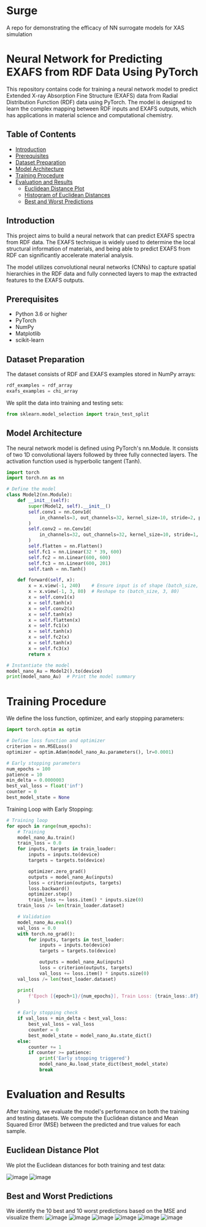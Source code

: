 # Surge
A repo for demonstrating the efficacy of NN surrogate models for XAS simulation

# Neural Network for Predicting EXAFS from RDF Data Using PyTorch

This repository contains code for training a neural network model to predict Extended X-ray Absorption Fine Structure (EXAFS) data from Radial Distribution Function (RDF) data using PyTorch. The model is designed to learn the complex mapping between RDF inputs and EXAFS outputs, which has applications in material science and computational chemistry.

## Table of Contents

- [Introduction](#introduction)
- [Prerequisites](#prerequisites)
- [Dataset Preparation](#dataset-preparation)
- [Model Architecture](#model-architecture)
- [Training Procedure](#training-procedure)
- [Evaluation and Results](#evaluation-and-results)
  - [Euclidean Distance Plot](#euclidean-distance-plot)
  - [Histogram of Euclidean Distances](#histogram-of-euclidean-distances)
  - [Best and Worst Predictions](#best-and-worst-predictions)

## Introduction

This project aims to build a neural network that can predict EXAFS spectra from RDF data. The EXAFS technique is widely used to determine the local structural information of materials, and being able to predict EXAFS from RDF can significantly accelerate material analysis.

The model utilizes convolutional neural networks (CNNs) to capture spatial hierarchies in the RDF data and fully connected layers to map the extracted features to the EXAFS outputs.

## Prerequisites

- Python 3.6 or higher
- PyTorch
- NumPy
- Matplotlib
- scikit-learn

## Dataset Preparation

The dataset consists of RDF and EXAFS examples stored in NumPy arrays:

```python
rdf_examples = rdf_array
exafs_examples = chi_array
```
We split the data into training and testing sets:
```python
from sklearn.model_selection import train_test_split
```

## Model Architecture
The neural network model is defined using PyTorch's nn.Module. It consists of two 1D convolutional layers followed by three fully connected layers. The activation function used is hyperbolic tangent (Tanh).

```python
import torch
import torch.nn as nn

# Define the model
class Model2(nn.Module):
    def __init__(self):
        super(Model2, self).__init__()
        self.conv1 = nn.Conv1d(
            in_channels=3, out_channels=32, kernel_size=10, stride=2, padding=4
        )
        self.conv2 = nn.Conv1d(
            in_channels=32, out_channels=32, kernel_size=10, stride=1, padding=4
        )
        self.flatten = nn.Flatten()
        self.fc1 = nn.Linear(32 * 39, 600)
        self.fc2 = nn.Linear(600, 600)
        self.fc3 = nn.Linear(600, 201)
        self.tanh = nn.Tanh()

    def forward(self, x):
        x = x.view(-1, 240)    # Ensure input is of shape (batch_size, 240)
        x = x.view(-1, 3, 80)  # Reshape to (batch_size, 3, 80)
        x = self.conv1(x)
        x = self.tanh(x)
        x = self.conv2(x)
        x = self.tanh(x)
        x = self.flatten(x)
        x = self.fc1(x)
        x = self.tanh(x)
        x = self.fc2(x)
        x = self.tanh(x)
        x = self.fc3(x)
        return x

# Instantiate the model
model_nano_Au = Model2().to(device)
print(model_nano_Au)  # Print the model summary
```

# Training Procedure

We define the loss function, optimizer, and early stopping parameters:

```python
import torch.optim as optim

# Define loss function and optimizer
criterion = nn.MSELoss()
optimizer = optim.Adam(model_nano_Au.parameters(), lr=0.0001)

# Early stopping parameters
num_epochs = 100
patience = 10
min_delta = 0.0000003
best_val_loss = float('inf')
counter = 0
best_model_state = None
```
Training Loop with Early Stopping:
```python
# Training loop
for epoch in range(num_epochs):
    # Training
    model_nano_Au.train()
    train_loss = 0.0
    for inputs, targets in train_loader:
        inputs = inputs.to(device)
        targets = targets.to(device)

        optimizer.zero_grad()
        outputs = model_nano_Au(inputs)
        loss = criterion(outputs, targets)
        loss.backward()
        optimizer.step()
        train_loss += loss.item() * inputs.size(0)
    train_loss /= len(train_loader.dataset)

    # Validation
    model_nano_Au.eval()
    val_loss = 0.0
    with torch.no_grad():
        for inputs, targets in test_loader:
            inputs = inputs.to(device)
            targets = targets.to(device)

            outputs = model_nano_Au(inputs)
            loss = criterion(outputs, targets)
            val_loss += loss.item() * inputs.size(0)
    val_loss /= len(test_loader.dataset)

    print(
        f'Epoch [{epoch+1}/{num_epochs}], Train Loss: {train_loss:.8f}, Val Loss: {val_loss:.8f}'
    )

    # Early stopping check
    if val_loss + min_delta < best_val_loss:
        best_val_loss = val_loss
        counter = 0
        best_model_state = model_nano_Au.state_dict()
    else:
        counter += 1
        if counter >= patience:
            print('Early stopping triggered')
            model_nano_Au.load_state_dict(best_model_state)
            break
```
# Evaluation and Results
After training, we evaluate the model's performance on both the training and testing datasets. We compute the Euclidean distance and Mean Squared Error (MSE) between the predicted and true values for each sample.

## Euclidean Distance Plot
We plot the Euclidean distances for both training and test data:

![image](images/validation.png)
![image](images/distro_agreement.png)

## Best and Worst Predictions
We identify the 10 best and 10 worst predictions based on the MSE and visualize them:
![image](images/best_1.png)
![image](images/best_2.png)
![image](images/best_3.png)
![image](images/bad_1.png)
![image](images/bad_2.png)
![image](images/bad_3.png)